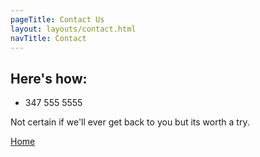 ```yaml
---
pageTitle: Contact Us
layout: layouts/contact.html
navTitle: Contact
---
```


## Here's how:

- 347 555 5555

Not certain if we'll ever get back to you but its worth a try.

[Home](/)